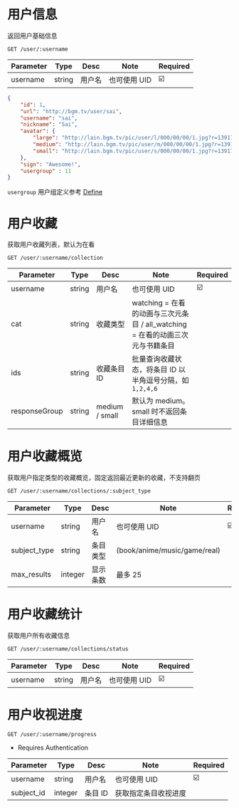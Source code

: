 # 用户信息
返回用户基础信息

`GET /user/:username`

| Parameter | Type | Desc | Note | Required |
| ------------- | ------------- | ------------- | ------------- | ------------- |
| username  | string | 用户名 | 也可使用 UID | ☑️ |


```json
{
    "id": 1,
    "url": "http://bgm.tv/user/sai",
    "username": "sai",
    "nickname": "Sai",
    "avatar": {
        "large": "http://lain.bgm.tv/pic/user/l/000/00/00/1.jpg?r=1391790456",
        "medium": "http://lain.bgm.tv/pic/user/m/000/00/00/1.jpg?r=1391790456",
        "small": "http://lain.bgm.tv/pic/user/s/000/00/00/1.jpg?r=1391790456"
    },
    "sign": "Awesome!",
    "usergroup" : 11
}
```

`usergroup` 用户组定义参考 [Define](./Define.md#user-group)


# 用户收藏
获取用户收藏列表，默认为在看

`GET /user/:username/collection`

| Parameter | Type | Desc | Note | Required |
| ------------- | ------------- | ------------- | ------------- | ------------- |
| username  | string | 用户名 | 也可使用 UID | ☑️ |
| cat  | string | 收藏类型 |  watching = 在看的动画与三次元条目 / all_watching = 在看的动画三次元与书籍条目  | |
| ids  | string | 收藏条目 ID |  批量查询收藏状态，将条目 ID 以半角逗号分隔，如 `1,2,4,6`  | |
| responseGroup  | string |  medium / small  |  默认为 medium。small 时不返回条目详细信息  | |

# 用户收藏概览
获取用户指定类型的收藏概览，固定返回最近更新的收藏，不支持翻页

`GET /user/:username/collections/:subject_type`

| Parameter | Type | Desc | Note | Required |
| ------------- | ------------- | ------------- | ------------- | ------------- |
| username  | string | 用户名 | 也可使用 UID | ☑️ |
| subject_type  | string | 条目类型 |  (book/anime/music/game/real)  | |
| max_results  | integer | 显示条数  | 最多 25 | |

# 用户收藏统计
获取用户所有收藏信息

`GET /user/:username/collections/status`

| Parameter | Type | Desc | Note | Required |
| ------------- | ------------- | ------------- | ------------- | ------------- |
| username  | string | 用户名 | 也可使用 UID | ☑️ |

# 用户收视进度

`GET /user/:username/progress`

* Requires Authentication

| Parameter | Type | Desc | Note | Required |
| ------------- | ------------- | ------------- | ------------- | ------------- |
| username  | string | 用户名 | 也可使用 UID | ☑️ |
| subject_id  | integer | 条目 ID | 获取指定条目收视进度  | |

